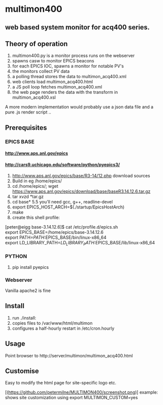 # multimon400
## web based system monitor for acq400 series.

## Theory of operation
1. multimon400.py is a monitor process runs on the webserver
  1. spawns casw to monitor EPICS beacons
  2. for each EPICS IOC, spawns a monitor for notable PV's
  3. the monitors collect PV data
  4. a polling thread stores the data to multimon_acq400.xml
2. web clients load multimon_acq400.html
  1. a JS poll loop fetches multimon_acq400.xml
  2. the web page renders the data with the transform in multimon_acq400.xsl

A more modern implementation would probably use a json data file and a pure .js render script ..

## Prerequisites

### EPICS BASE
#### http://www.aps.anl.gov/epics
#### http://cars9.uchicago.edu/software/python/pyepics3/
1. http://www.aps.anl.gov/epics/base/R3-14/12.php download sources
2. Build in eg /home/epics/
3. cd /home/epics/; wget https://www.aps.anl.gov/epics/download/base/baseR3.14.12.6.tar.gz
4. tar xvzd *tar.gz
5. cd base*
5.5 you'll need gcc, g++, readline-devel
6. export EPICS_HOST_ARCH=$(./startup/EpicsHostArch)
7. make
8. create this shell profile:

[peter@eigg base-3.14.12.6]$ cat /etc/profile.d/epics.sh   
export EPICS_BASE=/home/epics/base-3.14.12.6  
export PATH=$PATH:$EPICS_BASE/bin/linux-x86_64  
export LD_LIBRARY_PATH=$LD_LIBRARY_PATH:$EPICS_BASE/lib/linux-x86_64  

### PYTHON
1. pip install pyepics

### Webserver
Vanilla apache2 is fine

## Install
1. run ./install:
  1. copies files to /var/www/html/multimon
  2. configures a half-hourly restart in /etc/cron.hourly

## Usage
Point browser to http://server/multimon/multimon_acq400.html

## Customise
Easy to modify the html page for site-specific logo etc.

[(https://github.com/petermilne/MULTIMON400/screenshot.png)] example: shows site customization using
export MULTIMON_CUSTOM=yes 

